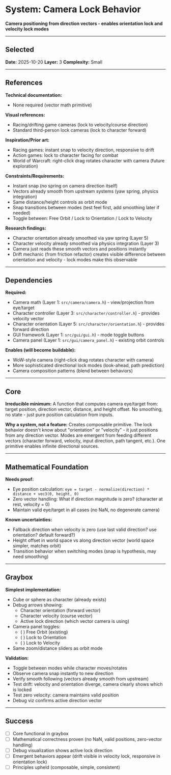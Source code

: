 # System: Camera Lock Behavior

**Camera positioning from direction vectors - enables orientation lock and velocity lock modes**

---

<!-- BEGIN: SELECT/SELECTED -->
## Selected

**Date:** 2025-10-20
**Layer:** 3
**Complexity:** Small
<!-- END: SELECT/SELECTED -->

---

<!-- BEGIN: SELECT/REFERENCES -->
## References

**Technical documentation:**
- None required (vector math primitive)

**Visual references:**
- Racing/drifting game cameras (lock to velocity/course direction)
- Standard third-person lock cameras (lock to character forward)

**Inspiration/Prior art:**
- Racing games: instant snap to velocity direction, responsive to drift
- Action games: lock to character facing for combat
- World of Warcraft: right-click drag rotates character with camera (future exploration)

**Constraints/Requirements:**
- Instant snap (no spring on camera direction itself)
- Vectors already smooth from upstream systems (yaw spring, physics integration)
- Same distance/height controls as orbit mode
- Snap transitions between modes (test feel first, add smoothing later if needed)
- Toggle between: Free Orbit / Lock to Orientation / Lock to Velocity

**Research findings:**
- Character orientation already smoothed via yaw spring (Layer 5)
- Character velocity already smoothed via physics integration (Layer 3)
- Camera just reads these smooth vectors and positions instantly
- Drift mechanic (from friction refactor) creates visible difference between orientation and velocity - lock modes make this observable
<!-- END: SELECT/REFERENCES -->

---

<!-- BEGIN: SELECT/DEPENDENCIES -->
## Dependencies

**Required:**
- Camera math (Layer 1: `src/camera/camera.h`) - view/projection from eye/target
- Character controller (Layer 3: `src/character/controller.h`) - provides velocity vector
- Character orientation (Layer 5: `src/character/orientation.h`) - provides forward direction
- GUI framework (Layer 1: `src/gui/gui.h`) - mode toggle buttons
- Camera panel (Layer 1: `src/gui/camera_panel.h`) - existing orbit controls

**Enables (will become buildable):**
- WoW-style camera (right-click drag rotates character with camera)
- More sophisticated directional lock modes (look-ahead, path prediction)
- Camera composition patterns (blend between behaviors)
<!-- END: SELECT/DEPENDENCIES -->

---

<!-- BEGIN: SELECT/CORE -->
## Core

**Irreducible minimum:**
A function that computes camera eye/target from: target position, direction vector, distance, and height offset. No smoothing, no state - just pure position calculation from inputs.

**Why a system, not a feature:**
Creates composable primitive. The lock behavior doesn't know about "orientation" or "velocity" - it just positions from any direction vector. Modes are emergent from feeding different vectors (character forward, velocity, input direction, path tangent, etc.). One primitive enables infinite directional sources.
<!-- END: SELECT/CORE -->

---

<!-- BEGIN: SELECT/MATHEMATICAL_FOUNDATION -->
## Mathematical Foundation

**Needs proof:**
- Eye position calculation: `eye = target - normalize(direction) * distance + vec3(0, height, 0)`
- Zero vector handling: What if direction magnitude is zero? (character at rest, velocity = 0)
- Maintain valid eye/target in all cases (no NaN, no degenerate camera)

**Known uncertainties:**
- Fallback direction when velocity is zero (use last valid direction? use orientation? default forward?)
- Height offset in world space vs along direction vector (world space simpler, matches orbit)
- Transition behavior when switching modes (snap is hypothesis, may need smoothing)
<!-- END: SELECT/MATHEMATICAL_FOUNDATION -->

---

<!-- BEGIN: SELECT/GRAYBOX -->
## Graybox

**Simplest implementation:**
- Cube or sphere as character (already exists)
- Debug arrows showing:
  - Character orientation (forward vector)
  - Character velocity (course vector)
  - Active lock direction (which vector camera is using)
- Camera panel toggles:
  - ( ) Free Orbit (existing)
  - ( ) Lock to Orientation
  - ( ) Lock to Velocity
- Same zoom/distance sliders as orbit mode

**Validation:**
- Toggle between modes while character moves/rotates
- Observe camera snap instantly to new direction
- Verify smooth following (vectors already smooth from upstream)
- Test drift: velocity and orientation diverge, camera clearly shows which is locked
- Test zero velocity: camera maintains valid position
- Debug viz confirms active direction vector
<!-- END: SELECT/GRAYBOX -->

---

<!-- BEGIN: SELECT/SUCCESS -->
## Success

- [ ] Core functional in graybox
- [ ] Mathematical correctness proven (no NaN, valid positions, zero-vector handling)
- [ ] Debug visualization shows active lock direction
- [ ] Emergent behaviors appear (drift visible in velocity lock, responsive in orientation lock)
- [ ] Principles upheld (composable, simple, consistent)
<!-- END: SELECT/SUCCESS -->

